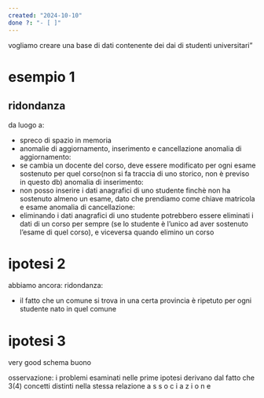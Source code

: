 ```yaml
---
created: "2024-10-10"
done ?: "- [ ]"
---
```

vogliamo creare una base di dati contenente dei dai di studenti universitari”

# esempio 1
## ridondanza
da luogo a:
- spreco di spazio in memoria
- anomalie di aggiornamento, inserimento e cancellazione
anomalia di aggiornamento:
- se cambia un docente del corso, deve essere modificato per ogni esame sostenuto per quel corso(non si fa traccia di uno storico, non è previso in questo db)
anomalia di inserimento:
- non posso inserire i dati anagrafici di uno studente finchè non ha sostenuto almeno un esame, dato che prendiamo come chiave matricola e esame
anomalia di cancellazione:
- eliminando i dati anagrafici di uno studente potrebbero essere eliminati i dati di un corso per sempre (se lo studente è l’unico ad aver sostenuto l’esame di quel corso), e viceversa quando elimino un corso
# ipotesi 2
abbiamo ancora: 
ridondanza: 
- il fatto che un comune si trova in una certa provincia è ripetuto per ogni studente nato in quel comune
# ipotesi 3
very good
schema buono

osservazione: i problemi esaminati nelle prime ipotesi derivano dal fatto che 3(4) concetti distinti nella stessa relazione
 a s s o c i a z i o n e